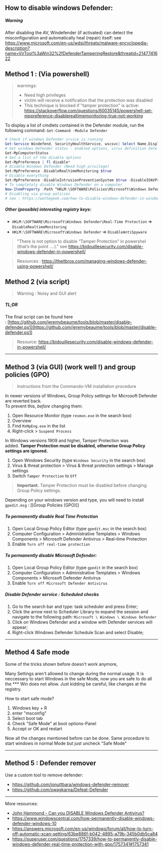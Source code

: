 ## How to disable windows Defender:

##### Warning
After disabling the AV, Windefender (if activated) can detect the misconfiguration and automatically heal (repair) itself:
see https://www.microsoft.com/en-us/wdsi/threats/malware-encyclopedia-description?name=VirTool%3aWin32%2fDefenderTamperingRestore&threatid=2147741622


## Method 1 : (Via powershell)

> warnings:
> - Need high privileges
> - victim will receive a notification that the protection was disabled
> - This technique is blocked if "tamper protection" is active: https://stackoverflow.com/questions/60035145/powershell-set-mppreference-disablerealtimemonitoring-true-not-working

To display a list of cmdlets contained in the Defender module, run the following command: `Get-Command -Module Defender`
```powershell
# Check if windows Defender srvice is running
Get-Service Windefend, SecurityHealthService, wscsvc| Select Name,DisplayName, Status
# Get windows Defender status : enabled options, virus definition date and version, last scan time, and others.
Get-MpComputerStatus
# Get a list of the disable options
Get-MpPreference | fl disable*
# Disable Windows Defender (Need high privilege)
Set-MpPreference -DisableRealtimeMonitoring $true
# Disable everything
Set-MpPreference -DisableIntrusionPreventionSystem $true -DisableIOAVProtection $true -DisableRealtimeMonitoring $true -DisableScriptScanning $true -EnableControlledFolderAccess Disabled -EnableNetworkProtection AuditMode -Force -MAPSReporting Disabled -SubmitSamplesConsent NeverSend
# To completely disable Windows Defender on a computer
New-ItemProperty -Path “HKLM:\SOFTWARE\Policies\Microsoft\Windows Defender” -Name DisableAntiSpyware -Value 1 -PropertyType DWORD -Force
# Disabling via group policies
# see : https://wethegeek.com/how-to-disable-windows-defender-in-windows-10/

```

##### Other (possible) interesting registry keys:
- `HKLM:\SOFTWARE\Microsoft\Windows Defender\Real-Time Protection` => `DisableRealtimeMonitoring`
- `HKLM:\SOFTWARE\Microsoft\Windows Defender` => `DisableAntiSpyware`

> "There is not option to disable “Tamper Protection” in powershel (that’s the point ….)."
> see https://bidouillesecurity.com/disable-windows-defender-in-powershell/

> Resources : https://theitbros.com/managing-windows-defender-using-powershell/


## Method 2 (via script)
> Warning : Noisy and GUI alert

##### TL;DR
The final script can be found here : [https://github.com/jeremybeaume/tools/blob/master/disable-defender.ps1](https://github.com/jeremybeaume/tools/blob/master/disable-defender.ps1)

> Resource: https://bidouillesecurity.com/disable-windows-defender-in-powershell/


---
## Method 3 (via GUI) (work well !) and group policies (GPO)
> Instructions from the Commando-VM installation procedure


In newer versions of Windows, Group Policy settings for Microsoft Defender are reverted back.  
To prevent this, _before_ changing them:

1. Open Resource Monitor (type `resmon.exe` in the search box)
2. Overview
3. Find `MsMpEng.exe` in the list
4. Right-click > `Suspend Process`

In Windows versions 1909 and higher, Tamper Protection was added. **Tamper Protection must be disabled, otherwise Group Policy settings are ignored.**

1. Open Windows Security (type `Windows Security` in the search box)
2. Virus & threat protection > Virus & threat protection settings > Manage settings
3. Switch `Tamper Protection` to `Off`

> **Important.** Tamper Protection must be disabled before changing Group Policy settings.

Depending on your windows version and type, you will need to install `gpedit.msg` : [[Group Policies (GPO)]]

##### To permanently disable Real Time Protection
1.  Open Local Group Policy Editor (type `gpedit.msc` in the search box)
2.  Computer Configuration > Administrative Templates > Windows Components > Microsoft Defender Antivirus > Real-time Protection
3.  Enable `Turn off real-time protection`

##### To permanently disable Microsoft Defender:
1.  Open Local Group Policy Editor (type `gpedit` in the search box)
2.  Computer Configuration > Administrative Templates > Windows Components > Microsoft Defender Antivirus
3.  Enable `Turn off Microsoft Defender Antivirus`

##### Disable Defender service : Scheduled checks
1. Go to the search bar and type: task scheduler and press Enter;  
2. Click the arrow next to Scheduler Library to expand the session and navigate to the following path:  `Microsoft \ Windows \ Windows Defender  `
3. Click on Windows Defender and a window with Defender services will appear;  
4. Right-click Windows Defender Schedule Scan and select Disable;

---

## Method 4 Safe mode

Some of the tricks shown before doesn't work anymore, 

Many Settings aren't allowed to change during the normal usage. It is neccessary to start Windows in the safe Mode, now you are safe to do all the *** Win does not allow. Just kidding be careful, like changes at the registry.

How to start safe mode?

1. Windows key + R
2. enter "msconfig"
3. Select boot tab
4. Check "Safe Mode" at boot options-Panel
5. Accept or OK and restart

Now all the changes mentioned before can be done. Same procedure to start windows in normal Mode but just uncheck "Safe Mode"

---

## Method 5 : Defender remover

Use a custom tool to remove defender:
- https://github.com/ionuttbara/windows-defender-remover
- https://github.com/swagkarna/Defeat-Defender

---

More resources:
- [John Hammond - Can you DISABLE Windows Defender Antivirus?](https://www.youtube.com/watch?v=HWck6-CnlX8)
- https://www.windowscentral.com/how-permanently-disable-windows-defender-windows-10
- https://answers.microsoft.com/en-us/windows/forum/all/how-to-turn-off-automatic-scan-setting/63be886f-b042-4895-a79b-345b0db5ca84
- https://superuser.com/questions/1757339/how-to-permanently-disable-windows-defender-real-time-protection-with-gpo/1757341#1757341
